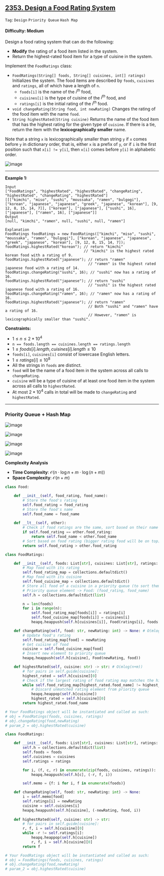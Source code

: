 ## [2353. Design a Food Rating System](https://leetcode.com/problems/design-a-food-rating-system)

```Tag```: ```Design``` ```Priority Queue``` ```Hash Map```

#### Difficulty: Medium

Design a food rating system that can do the following:

- __Modify__ the rating of a food item listed in the system.
- Return the highest-rated food item for a type of cuisine in the system.

Implement the ```FoodRatings``` class:

- ```FoodRatings(String[] foods, String[] cuisines, int[] ratings)``` Initializes the system. The food items are described by ```foods```, ```cuisines``` and ```ratings```, all of which have a length of ```n```.
  - ```foods[i]``` is the name of the $i^{th}$ food,
  - ```cuisines[i]``` is the type of cuisine of the $i^{th}$ food, and
  - ```ratings[i]``` is the initial rating of the $i^{th}$ food.
- ```void changeRating(String food, int newRating)``` Changes the rating of the food item with the name ```food```.
- ```String highestRated(String cuisine)``` Returns the name of the food item that has the highest rating for the given type of ```cuisine```. If there is a tie, return the item with the __lexicographically smaller__ name.

Note that a string ```x``` is lexicographically smaller than string ```y``` if ```x``` comes before ```y``` in dictionary order, that is, either ```x``` is a prefix of ```y```, or if ```i``` is the first position such that ```x[i] != y[i]```, then ```x[i]``` comes before ```y[i]``` in alphabetic order.

![image](https://github.com/quananhle/Python/assets/35042430/43ef2cad-cfa2-4308-9762-73006afe4d94)

---

__Example 1:__
```
Input
["FoodRatings", "highestRated", "highestRated", "changeRating", "highestRated", "changeRating", "highestRated"]
[[["kimchi", "miso", "sushi", "moussaka", "ramen", "bulgogi"], ["korean", "japanese", "japanese", "greek", "japanese", "korean"], [9, 12, 8, 15, 14, 7]], ["korean"], ["japanese"], ["sushi", 16], ["japanese"], ["ramen", 16], ["japanese"]]
Output
[null, "kimchi", "ramen", null, "sushi", null, "ramen"]

Explanation
FoodRatings foodRatings = new FoodRatings(["kimchi", "miso", "sushi", "moussaka", "ramen", "bulgogi"], ["korean", "japanese", "japanese", "greek", "japanese", "korean"], [9, 12, 8, 15, 14, 7]);
foodRatings.highestRated("korean"); // return "kimchi"
                                    // "kimchi" is the highest rated korean food with a rating of 9.
foodRatings.highestRated("japanese"); // return "ramen"
                                      // "ramen" is the highest rated japanese food with a rating of 14.
foodRatings.changeRating("sushi", 16); // "sushi" now has a rating of 16.
foodRatings.highestRated("japanese"); // return "sushi"
                                      // "sushi" is the highest rated japanese food with a rating of 16.
foodRatings.changeRating("ramen", 16); // "ramen" now has a rating of 16.
foodRatings.highestRated("japanese"); // return "ramen"
                                      // Both "sushi" and "ramen" have a rating of 16.
                                      // However, "ramen" is lexicographically smaller than "sushi".
```

__Constraints:__

- $1 \le n \le 2 * 10^4$
- ```n == foods.length == cuisines.length == ratings.length```
- $1 \le foods[i].length, cuisines[i].length \le 10$
- ```foods[i]```, ```cuisines[i]``` consist of lowercase English letters.
- $1 \le ratings[i] \le 10^8$
- All the strings in ```foods``` are distinct.
- ```food``` will be the name of a food item in the system across all calls to ```changeRating```.
- ```cuisine``` will be a type of cuisine of at least one food item in the system across all calls to ```highestRated```.
- At most $2 * 10^4$ calls in total will be made to ```changeRating``` and ```highestRated```.

---

### Priority Queue + Hash Map

![image](https://leetcode.com/problems/design-a-food-rating-system/Figures/2353/Slide4.jpg)

![image](https://leetcode.com/problems/design-a-food-rating-system/Figures/2353/Slide5.jpg)

![image](https://leetcode.com/problems/design-a-food-rating-system/Figures/2353/Slide2.jpg)

![image](https://leetcode.com/problems/design-a-food-rating-system/Figures/2353/Slide3.jpg)

__Complexity Analysis__

- __Time Complexity__: $\mathcal{O}(n \cdot \log n + m \cdot \log (n + m))$
- __Space Complexity__: $\mathcal{O}(n + m)$

```Python
class Food:

    def __init__(self, food_rating, food_name):
        # Store the food's rating
        self.food_rating = food_rating
        # Store the food's name
        self.food_name = food_name
    
    def __lt__(self, other):
        # Check if food ratings are the same, sort based on their name (lexicographically smaller name food will be on top).
        if self.food_rating == other.food_rating:
            return self.food_name < other.food_name
        # Sort based on food rating (bigger rating food will be on top)
        return self.food_rating > other.food_rating

class FoodRatings:

    def __init__(self, foods: List[str], cuisines: List[str], ratings: List[int]): # O(nlogn)
        # Map food with its rating
        self.food_rating_map = collections.defaultdict()
        # Map food with its cuisine
        self.food_cuisine_map = collections.defaultdict()
        # Store all food of a cuisine in a priority queue (to sort them on ratings/name).
        # Priority queue element -> Food: (food_rating, food_name)
        self.h = collections.defaultdict(list)

        n = len(foods)
        for i in range(n):                                                                  # O(n)
            self.food_rating_map[foods[i]] = ratings[i]
            self.food_cuisine_map[foods[i]] = cuisines[i]
            heapq.heappush(self.h[cuisines[i]], Food(ratings[i], foods[i]))                 # O(logn)

    def changeRating(self, food: str, newRating: int) -> None: # O(mlog(n+m))
        # Update food's rating 
        self.food_rating_map[food] = newRating                                              # O(1)
        # Get cuisine of food
        cuisine = self.food_cuisine_map[food]                                               
        # Insert new element to priority queue
        heapq.heappush(self.h[cuisine], Food(newRating, food))                              # O(log(n+m))

    def highestRated(self, cuisine: str) -> str: # O(mlog(n+m))
        # for pairs in self.guide[cuisine]:
        highest_rated = self.h[cuisine][0]                                                  # O(1)
        # Check if the largest rating of food rating map matches the highest rating of food in cuisine from priority queue
        while self.food_rating_map[highest_rated.food_name] != highest_rated.food_rating:   # O(m)
            # Discard unmatched rating element from priority queue
            heapq.heappop(self.h[cuisine])                                                  # O(log(n+m))
            highest_rated = self.h[cuisine][0]                                              # O(1)
        return highest_rated.food_name

# Your FoodRatings object will be instantiated and called as such:
# obj = FoodRatings(foods, cuisines, ratings)
# obj.changeRating(food,newRating)
# param_2 = obj.highestRated(cuisine)
```

```Python
class FoodRatings:

    def __init__(self, foods: List[str], cuisines: List[str], ratings: List[int]):
        self.h = collections.defaultdict(list)
        self.foods = foods
        self.cuisines = cuisines
        self.ratings = ratings

        for i, (f, c, r) in enumerate(zip(foods, cuisines, ratings)):
            heapq.heappush(self.h[c], (-r, f, i))

        self.memo = {f: i for i, f in enumerate(foods)}

    def changeRating(self, food: str, newRating: int) -> None:
        i = self.memo[food]
        self.ratings[i] = newRating
        cuisine = self.cuisines[i]
        heapq.heappush(self.h[cuisine], (-newRating, food, i))
        
    def highestRated(self, cuisine: str) -> str:
        # for pairs in self.guide[cuisine]:
        r, f, i = self.h[cuisine][0]
        while -r != self.ratings[i]:
            heapq.heappop(self.h[cuisine])
            r, f, i = self.h[cuisine][0]
        return f

# Your FoodRatings object will be instantiated and called as such:
# obj = FoodRatings(foods, cuisines, ratings)
# obj.changeRating(food,newRating)
# param_2 = obj.highestRated(cuisine)
```
